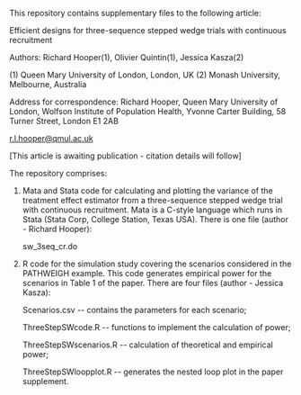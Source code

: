 This repository contains supplementary files to the following article:

Efficient designs for three-sequence stepped wedge trials with continuous recruitment

Authors: Richard Hooper(1), Olivier Quintin(1), Jessica Kasza(2)

(1) Queen Mary University of London, London, UK (2) Monash University, Melbourne, Australia

Address for correspondence:
Richard Hooper,
Queen Mary University of London,
Wolfson Institute of Population Health, 
Yvonne Carter Building,
58 Turner Street,
London E1 2AB

r.l.hooper@qmul.ac.uk

[This article is awaiting publication - citation details will follow]


The repository comprises:

1. Mata and Stata code for calculating and plotting the variance of the treatment effect
   estimator from a three-sequence stepped wedge trial with continuous recruitment. Mata is a
   C-style language which runs in Stata (Stata Corp, College Station, Texas USA). There is one
   file (author - Richard Hooper):
   
   sw_3seq_cr.do

2. R code for the simulation study covering the scenarios considered in the PATHWEIGH example.
   This code generates empirical power for the scenarios in Table 1 of the paper. There are
   four files (author - Jessica Kasza):
   
   Scenarios.csv -- contains the parameters for each scenario;
   
   ThreeStepSWcode.R -- functions to implement the calculation of power;
   
   ThreeStepSWscenarios.R -- calculation of theoretical and empirical power;
   
   ThreeStepSWloopplot.R -- generates the nested loop plot in the paper supplement.
